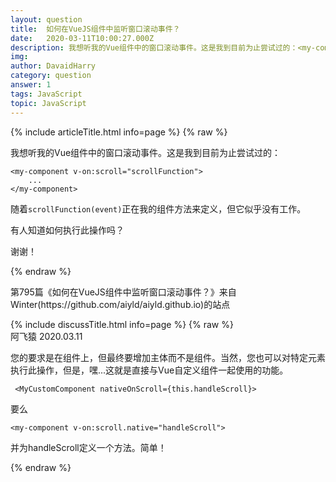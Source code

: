 ```yaml
---
layout: question
title:  如何在VueJS组件中监听窗口滚动事件？
date:   2020-03-11T10:00:27.000Z
description: 我想听我的Vue组件中的窗口滚动事件。这是我到目前为止尝试过的：<my-component v-on scroll="scrollFunction">...
img: 
author: DavaidHarry
category: question
answer: 1
tags: JavaScript
topic: JavaScript
---
```

<div class="article-root">
  <div class="article">
    {% include articleTitle.html info=page %}
    {% raw %}
    <div class="article-content"><p><font style="vertical-align: inherit;"><font style="vertical-align: inherit;">我想听我的Vue组件中的窗口滚动事件。</font><font style="vertical-align: inherit;">这是我到目前为止尝试过的：</font></font></p>

<pre><code>&lt;my-component v-on:scroll="scrollFunction"&gt;<font></font>
    ...<font></font>
&lt;/my-component&gt;<font></font>
</code></pre>

<p><font style="vertical-align: inherit;"><font style="vertical-align: inherit;">随着</font></font><code>scrollFunction(event)</code><font style="vertical-align: inherit;"><font style="vertical-align: inherit;">正在我的组件方法来定义，但它似乎没有工作。</font></font></p>

<p><font style="vertical-align: inherit;"><font style="vertical-align: inherit;">有人知道如何执行此操作吗？</font></font></p>

<p><font style="vertical-align: inherit;"><font style="vertical-align: inherit;">谢谢！</font></font></p></div>
    {% endraw %}
  </div>
  <p class="winter_mark">第795篇《如何在VueJS组件中监听窗口滚动事件？》来自Winter(https://github.com/aiyld/aiyld.github.io)的站点</p>
  <div class="discuss-wrapper">
    {% include discussTitle.html info=page %}
    {% raw %}
    <div class="discuss-item">
        <div class="discuss-parent">
          <div class="discuss-meta">
            <span class="discuss-user">阿飞猿</span>
            <span class="discuss-time">2020.03.11</span>
          </div>
          <div class="discuss-comment"><p><font style="vertical-align: inherit;"><font style="vertical-align: inherit;">您的要求是在组件上，但最终要增加主体而不是组件。</font><font style="vertical-align: inherit;">当然，您也可以对特定元素执行此操作，但是，嘿...这就是直接与Vue自定义组件一起使用的功能。</font></font></p>

<pre><code> &lt;MyCustomComponent nativeOnScroll={this.handleScroll}&gt;
</code></pre>

<p><font style="vertical-align: inherit;"><font style="vertical-align: inherit;">要么 </font></font></p>

<pre><code>&lt;my-component v-on:scroll.native="handleScroll"&gt;
</code></pre>

<p><font style="vertical-align: inherit;"><font style="vertical-align: inherit;">并为handleScroll定义一个方法。</font><font style="vertical-align: inherit;">简单！</font></font></p></div>
        </div></div>
    {% endraw %}
  </div>
<div>
